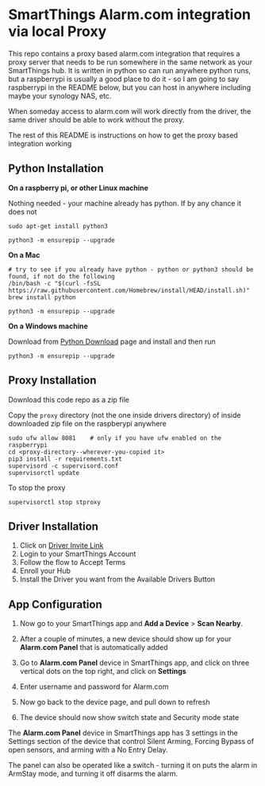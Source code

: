 # SmartThings Alarm.com integration via local Proxy

This repo contains a proxy based alarm.com integration that requires a proxy server that needs to be run somewhere in the same network as your SmartThings hub. It is written in python so can run anywhere python runs, but a raspberrypi is usually a good place to do it - so I am going to say raspberrypi in the README below, but you can host in anywhere including maybe your synology NAS, etc. 

When someday access to alarm.com will work directly from the driver, the same driver should be able to work without the proxy.

The rest of this README is instructions on how to get the proxy based integration working

## Python Installation

**On a raspberry pi, or other Linux machine**

Nothing needed - your machine already has python. If by any chance it does not

```
sudo apt-get install python3

python3 -m ensurepip --upgrade
```

**On a Mac** 
```
# try to see if you already have python - python or python3 should be found, if not do the following
/bin/bash -c "$(curl -fsSL https://raw.githubusercontent.com/Homebrew/install/HEAD/install.sh)"
brew install python

python3 -m ensurepip --upgrade
```

**On a Windows machine**

Download from [Python Download](https://www.python.org/downloads/) page and install and then run 

```
python3 -m ensurepip --upgrade
```

## Proxy Installation

Download this code repo as a zip file 

Copy the `proxy` directory (not the one inside drivers directory) of inside downloaded zip file on the raspberypi anywhere

```
sudo ufw allow 8081    # only if you have ufw enabled on the raspberrypi
cd <proxy-directory--wherever-you-copied it>
pip3 install -r requirements.txt
supervisord -c supervisord.conf
supervisorctl update
```

To stop the proxy

```
supervisorctl stop stproxy
```

## Driver Installation

1. Click on [Driver Invite Link](https://bestow-regional.api.smartthings.com/invite/VD2NLgQwpNj5)
2. Login to your SmartThings Account
3. Follow the flow to Accept Terms
4. Enroll your Hub
5. Install the Driver you want from the Available Drivers Button


## App Configuration

1. Now go to your SmartThings app and **Add a Device** > **Scan Nearby**.

2. After a couple of minutes, a new device should show up for your **Alarm.com Panel** that is automatically added

3. Go to **Alarm.com Panel** device in SmartThings app, and click on three vertical dots on the top right, and click on **Settings**

4. Enter username and password for Alarm.com

5. Now go back to the device page, and pull down to refresh

6. The device should now show switch state and Security mode state

The **Alarm.com Panel** device in SmartThings app has 3 settings in the Settings section of the device that control Silent Arming, Forcing Bypass of open sensors, and arming with a No Entry Delay. 

The panel can also be operated like a switch - turning it on puts the alarm in ArmStay mode, and turning it off disarms the alarm.
